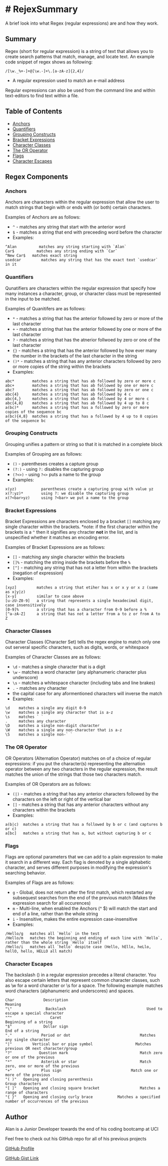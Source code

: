 # # RejexSummary

A brief look into what Regex (regular expressions) are and how they work. 

## Summary

Regex (short for regular expression) is a string of text that allows you to create search patterns that match, manage, and locate text. An example code snippet of regex shows as following:
```
/[\w._%+-]+@[\w.-]+\.[a-zA-z]{2,4}/
```
* A regular expression used to match an e-mail address

Regular expressions can also be used from the command line and within text-editors to find text within a file. 

## Table of Contents

- [Anchors](#anchors)
- [Quantifiers](#quantifiers)
- [Grouping Constructs](#grouping-constructs)
- [Bracket Expressions](#bracket-expressions)
- [Character Classes](#character-classes)
- [The OR Operator](#the-or-operator)
- [Flags](#flags)
- [Character Escapes](#character-escapes)

## Regex Components

### Anchors

Anchors are characters within the regular expression that allow the user to match strings that begin with or ends with (or both) certain characters. 

Examples of Anchors are as follows:

* `^` - matches any string that start with the anterior word
* `$` - matches a string that end with preceeding word before the character
* Examples:
```
^Alan          matches any string starting with `Alan`
Car$          matches any string ending with `Car`
^New Car$   matches exact string
usedcar         matches any string that has the exact text `usedcar` in it
```

### Quantifiers

Qunatifiers are characters within the regular expression that specify how many instances a character, group, or character class must be represented in the input to be matched.

Examples of Quanitifers are as follows:

* `*` - matches a string that has the anterior followed by zero or more of the last character
* `+` - matches a string that has the anterior followed by one or more of the last character
* `?` - matches a string that has the atnerior follwoed by zero or one of the last character
* `{}` -  matches a string that has the anterior followed by how ever many the number in the brackets of the last character in the string
* `()*` - matches a string that has any anterior characters followed by zero or more copies of the string within the brackets
* Examples:
```
abc*        matches a string that has ab followed by zero or more c
abc+        matches a string that has ab followed by one or more c
abc?        matches a string that has ab followed by zero or one c
abc{4}      matches a string that has ab followed by 4 c
abc{4,}     matches a string that has ab followed by 4 or more c
abc{4,8}    matches a string that has ab followed by 4 up to 8 c
a(bc)*      matches a string that has a followed by zero or more copies of the sequence bc
a(bc){4,8}  matches a string that has a followed by 4 up to 8 copies of the sequence bc
```
### Grouping Constructs

Grouping unifies a pattern or string so that it is matched in a complete block

Examples of Grouping are as follows:
* `()` - parentheses creates a capture group
* `(?:)` - using `?:` disables the capturing group
* `(?<>)` - using `?<>` puts a name to the group
* Examples:
```
x(yz)           parentheses create a capturing group with value yz
x(?:yz)*        using ?: we disable the capturing group
x(?<bar>yz)     using ?<bar> we put a name to the group
```

### Bracket Expressions

Bracket Expressions are characters enclosed by a bracket `[]` matching any single character within the brackets. 
*note: if the first character within the brackets is a `^` then it signifies any chracter **not** in the list, and is unspecified whether it matches an encoding error. 

Examples of Bracket Expressions are as follows: 
* `[]` - matching any single character within the brackets
* `[]%` - matching the string inside the brackets before the `%`
* `[^]` - matching any string that has not a letter from within the brackets (negation of expression)
* Examples:
```
[xyz]         matches a string that etiher has x or x y or x z (same as x|y|z)
[x-y]         similar to case above
[u-zU-Z0-9]   a string that represents a single hexadecimal digit, case insensitively
[0-9]%        a string that has a character from 0-9 before a %
[^a-zA-Z]     a string that has not a letter from a to z or from A to Z
```

### Character Classes

Character Classes (Character Set) tells the regex engine to match only one out serveral specific characters, such as digits, words, or whitespace

Examples of Character Classes are as follows:

* `\d` - matches a single character that is a digit
* `\w` - matches a word character (any alphanumeric character plus underscore)
* `\s` - matches a whitespace character (including tabs and line brakes)
* `.` - matches any character
* the capital case for any aformentioned characters will inverse the match
* Examples:
```
\d    matches a single any digit 0-9
\w    matches a single any character that is a-z
\s    matches ` `
.     matches any character
\D    matches a single non-digit character
\W    matches a single any non-character that is a-z
\S    matches a single non-` `
```

### The OR Operator

OR Operators (Alternation Operator) matches on of a choice of regular expressions: if you put the character(s) representing the alternation operator between any two characters in the regular expression, the result matches the union of the strings that those two characters match.

Examples of OR Operators are as follows:

* `(|)` - matches a string that has any anterior characters followed by the characters on the left or right of the vertical bar
* `[]` - matches a string that has any anterior characters without any characters within the brackets
* Examples: 
```
a(b|c)  matches a string that has a followed by b or c (and captures b or c)
a[bc]   matches a string that has a, but without capturing b or c
```
### Flags

Flags are optional parameters that we can add to a plain expression to make it search in a different way. Each flag is denoted by a single alphabetic character, and serves different purposes in modifying the expression's searching behavior.

Examples of Flags are as follows:
* `g` - Global, does not return after the first match, which restarted any subsequest searches from the end of the previous match (Makes the expression search for all occurences)
* `m` - Multi-line, when enabled the Anchors (^ $) will match the start and end of a line, rather than the whole string
* `i` - Insensitive, makes the entire expression case-insensitive
* Examples:
```
/Hello/g   matches all `Hello` in the test
/Hello/m   matches the beginning and ending of each line with `Hello`, rather than the whole string `Hello` itself
/Hello/i   matches all `hello` despite case (Hello, hEllo, heLlo, hellO, hello, HELLO all match)
```

### Character Escapes

The backslash (\)  in a regular expression precedes a literal character. You also escape certain letters that represent common character classes, such as \w for a word character or \s for a space. The following example matches word characters (alphanumeric and underscores) and spaces.

```
Char 	         Description 	                                          Meaning
"\" 	          Backslash 	                               Used to escape a special character
"^" 	            Caret 	                                     Beginning of a string
"$" 	         Dollar sign 	                                    End of a string
"." 	        Period or dot 	                            Matches any single character
"|"     	Vertical bar or pipe symbol 	              Matches previous OR next character/group
"?"            Question mark 	                            Match zero or one of the previous
"*" 	        Asterisk or star 	                        Match zero, one or more of the previous
"+"	            Plus sign                             	Match one or more of the previous
"( )" 	Opening and closing parenthesis 	                      Group characters
"[ ]" 	Opening and closing square bracket 	                Matches a range of characters
"{ }" 	Opening and closing curly brace 	      Matches a specified number of occurrences of the previous

```
## Author

Alan is a Junior Developer towards the end of his coding bootcamp at UCI

Feel free to check out his GitHub repo for all of his previous projects

[GitHub Profile](https://github.com/alntruong)

[GitHub Gist Link](https://gist.github.com/alntruong/23c59874e9be5ead3a2c3077b350f956)
